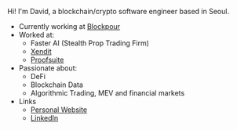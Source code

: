 Hi! I'm David, a blockchain/crypto software engineer based in Seoul. 
* Currently working at [Blockpour](https://www.blockpour.com/)
* Worked at:
  - Faster AI (Stealth Prop Trading Firm)
  - [Xendit](https://www.xendit.co/en/)
  - [Proofsuite](https://github.com/proofsuite)
* Passionate about:
  - DeFi
  - Blockchain Data
  - Algorithmic Trading, MEV and financial markets
* Links
  - [Personal Website](https://www.davidvanisacker.com/)
  - [LinkedIn](https://www.linkedin.com/in/david-van-isacker/)
